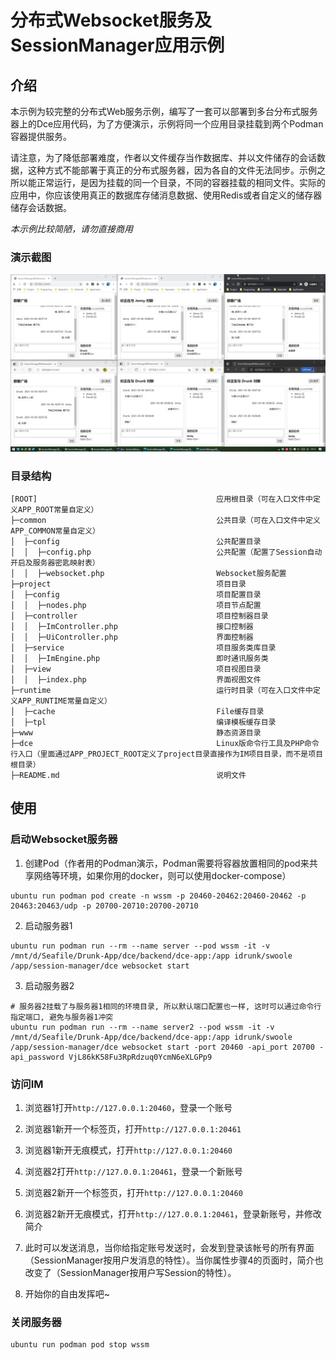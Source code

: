 # 分布式Websocket服务及SessionManager应用示例

## 介绍

本示例为较完整的分布式Web服务示例，编写了一套可以部署到多台分布式服务器上的Dce应用代码，为了方便演示，示例将同一个应用目录挂载到两个Podman容器提供服务。

请注意，为了降低部署难度，作者以文件缓存当作数据库、并以文件储存的会话数据，这种方式不能部署于真正的分布式服务器，因为各自的文件无法同步。示例之所以能正常运行，是因为挂载的同一个目录，不同的容器挂载的相同文件。实际的应用中，你应该使用真正的数据库存储消息数据、使用Redis或者自定义的储存器储存会话数据。

*本示例比较简陋，请勿直接商用*

### 演示截图

![分布式Websocket服务及SessionManager应用示例](./.res/distributed-websocket-session-manager.png)

### 目录结构
```shell
[ROOT]                                        应用根目录（可在入口文件中定义APP_ROOT常量自定义）
├─common                                      公共目录（可在入口文件中定义APP_COMMON常量自定义）
│  ├─config                                   公共配置目录
│  │  ├─config.php                            公共配置（配置了Session自动开启及服务器密匙映射表）
│  │  ├─websocket.php                         Websocket服务配置
├─project                                     项目目录
│  ├─config                                   项目配置目录
│  │  ├─nodes.php                             项目节点配置
│  ├─controller                               项目控制器目录
│  │  ├─ImController.php                      接口控制器
│  │  ├─UiController.php                      界面控制器
│  ├─service                                  项目服务类库目录
│  │  ├─ImEngine.php                          即时通讯服务类
│  ├─view                                     项目视图目录
│  │  ├─index.php                             界面视图文件
├─runtime                                     运行时目录（可在入口文件中定义APP_RUNTIME常量自定义）
│  ├─cache                                    File缓存目录
│  ├─tpl                                      编译模板缓存目录
├─www                                         静态资源目录
├─dce                                         Linux版命令行工具及PHP命令行入口（里面通过APP_PROJECT_ROOT定义了project目录直接作为IM项目目录，而不是项目根目录）
├─README.md                                   说明文件
```

## 使用

### 启动Websocket服务器

1. 创建Pod（作者用的Podman演示，Podman需要将容器放置相同的pod来共享网络等环境，如果你用的docker，则可以使用docker-compose）
```shell
ubuntu run podman pod create -n wssm -p 20460-20462:20460-20462 -p 20463:20463/udp -p 20700-20710:20700-20710
```

2. 启动服务器1
```shell
ubuntu run podman run --rm --name server --pod wssm -it -v /mnt/d/Seafile/Drunk-App/dce/backend/dce-app:/app idrunk/swoole /app/session-manager/dce websocket start
```

3. 启动服务器2
```shell
# 服务器2挂载了与服务器1相同的环境目录, 所以默认端口配置也一样, 这时可以通过命令行指定端口, 避免与服务器1冲突
ubuntu run podman run --rm --name server2 --pod wssm -it -v /mnt/d/Seafile/Drunk-App/dce/backend/dce-app:/app idrunk/swoole /app/session-manager/dce websocket start -port 20460 -api_port 20700 -api_password VjL86kK58Fu3RpRdzuq0YcmN6eXLGPp9
```

### 访问IM

1. 浏览器1打开`http://127.0.0.1:20460`，登录一个账号
2. 浏览器1新开一个标签页，打开`http://127.0.0.1:20461`
3. 浏览器1新开无痕模式，打开`http://127.0.0.1:20460`
   
4. 浏览器2打开`http://127.0.0.1:20461`，登录一个新账号
5. 浏览器2新开一个标签页，打开`http://127.0.0.1:20460`
6. 浏览器2新开无痕模式，打开`http://127.0.0.1:20461`，登录新账号，并修改简介

7. 此时可以发送消息，当你给指定账号发送时，会发到登录该帐号的所有界面（SessionManager按用户发消息的特性）。当你属性步骤4的页面时，简介也改变了（SessionManager按用户写Session的特性）。
8. 开始你的自由发挥吧~

### 关闭服务器
```shell
ubuntu run podman pod stop wssm
```